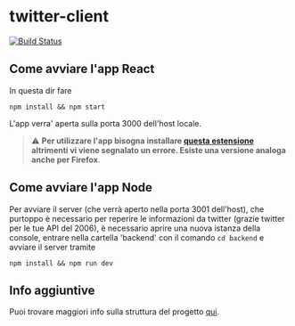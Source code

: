 # twitter-client
[![Build Status](https://aminsep.disi.unibo.it/jenkins/buildStatus/icon?job=team11-twitter-client)](https://aminsep.disi.unibo.it/jenkins/job/team11-twitter-client/)

## Come avviare l'app React
In questa dir fare

`npm install && npm start`

L'app verra' aperta sulla porta 3000 dell'host locale.
> ⚠️ **Per utilizzare l'app bisogna installare [questa estensione](https://chrome.google.com/webstore/detail/redux-devtools/lmhkpmbekcpmknklioeibfkpmmfibljd?utm_source=chrome-ntp-icon) altrimenti vi viene segnalato un errore. Esiste una versione analoga anche per Firefox**.

## Come avviare l'app Node
Per avviare il server (che verrà aperto nella porta 3001 dell'host), che purtoppo è necessario per reperire le informazioni da twitter (grazie twitter per le tue API del 2006),
è necessario aprire una nuova istanza della console, entrare nella cartella 'backend' con il comando `cd backend` e avviare il server tramite

`npm install && npm run dev`

## Info aggiuntive
Puoi trovare maggiori info sulla struttura del progetto [qui](https://aminsep.disi.unibo.it/gitlab/uniboswe-team-11/twitter-client/-/blob/master/Documentation.md).
